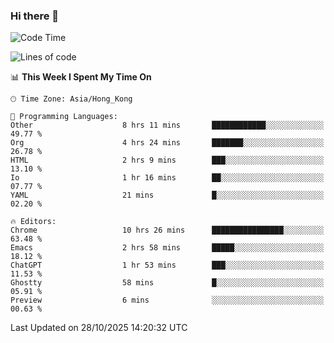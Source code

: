 ### Hi there 👋

<!--
**nicehiro/nicehiro** is a ✨ _special_ ✨ repository because its `README.md` (this file) appears on your GitHub profile.

Here are some ideas to get you started:

- 🔭 I’m currently working on ...
- 🌱 I’m currently learning ...
- 👯 I’m looking to collaborate on ...
- 🤔 I’m looking for help with ...
- 💬 Ask me about ...
- 📫 How to reach me: ...
- 😄 Pronouns: ...
- ⚡ Fun fact: ...
-->

<!--START_SECTION:waka-->
![Code Time](http://img.shields.io/badge/Code%20Time-1%2C186%20hrs%2049%20mins-blue)

![Lines of code](https://img.shields.io/badge/From%20Hello%20World%20I%27ve%20Written-1.9%20million%20lines%20of%20code-blue)

📊 **This Week I Spent My Time On** 

```text
🕑︎ Time Zone: Asia/Hong_Kong

💬 Programming Languages: 
Other                    8 hrs 11 mins       ████████████░░░░░░░░░░░░░   49.77 % 
Org                      4 hrs 24 mins       ███████░░░░░░░░░░░░░░░░░░   26.78 % 
HTML                     2 hrs 9 mins        ███░░░░░░░░░░░░░░░░░░░░░░   13.10 % 
Io                       1 hr 16 mins        ██░░░░░░░░░░░░░░░░░░░░░░░   07.77 % 
YAML                     21 mins             █░░░░░░░░░░░░░░░░░░░░░░░░   02.20 % 

🔥 Editors: 
Chrome                   10 hrs 26 mins      ████████████████░░░░░░░░░   63.48 % 
Emacs                    2 hrs 58 mins       █████░░░░░░░░░░░░░░░░░░░░   18.12 % 
ChatGPT                  1 hr 53 mins        ███░░░░░░░░░░░░░░░░░░░░░░   11.53 % 
Ghostty                  58 mins             █░░░░░░░░░░░░░░░░░░░░░░░░   05.91 % 
Preview                  6 mins              ░░░░░░░░░░░░░░░░░░░░░░░░░   00.63 % 
```


 Last Updated on 28/10/2025 14:20:32 UTC
<!--END_SECTION:waka-->
